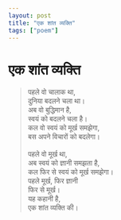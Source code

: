 ```yaml
---
layout: post
title: "एक शांत व्यक्ति"
tags: ["poem"]
---
```



# एक शांत व्यक्ति

> पहले वो चालाक था,   <br/>
> दुनिया बदलने चला था।   <br/>
> अब वो बुद्धिमान है,   <br/>
> स्वयं को बदलने चला है।   <br/>
> कल वो स्वयं को मूर्ख समझेगा,   <br/>
> बस अपने विचारों को बदलेगा।   <br/>
>  <br/>
> पहले वो मूर्ख था,   <br/>
> अब स्वयं को ज्ञानी समझता है,   <br/>
> कल फिर से स्वयं को मूर्ख समझेगा।   <br/>
> पहले मूर्ख, फिर ज्ञानी   <br/>
> फिर से मूर्ख।   <br/>
> यह कहानी है,   <br/>
> एक शांत व्यक्ति की।   <br/>
